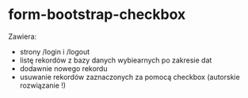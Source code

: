 # form-bootstrap-checkbox

Zawiera:
* strony /login i /logout
* listę rekordów z bazy danych wybiearnych po zakresie dat
* dodawnie nowego rekordu
* usuwanie rekordów zaznaczonych za pomocą checkbox (autorskie rozwiązanie !)
